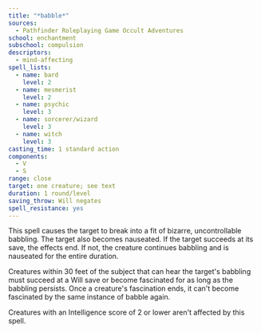 ```yaml
---
title: "*babble*"
sources:
  - Pathfinder Roleplaying Game Occult Adventures
school: enchantment
subschool: compulsion
descriptors:
  - mind-affecting
spell_lists:
  - name: bard
    level: 2
  - name: mesmerist
    level: 2
  - name: psychic
    level: 3
  - name: sorcerer/wizard
    level: 3
  - name: witch
    level: 3
casting_time: 1 standard action
components:
  - V
  - S
range: close
target: one creature; see text
duration: 1 round/level
saving_throw: Will negates
spell_resistance: yes
---
```


This spell causes the target to break into a fit of bizarre, uncontrollable babbling. The target also becomes nauseated. If the target succeeds at its save, the effects end. If not, the creature continues babbling and is nauseated for the entire duration.

Creatures within 30 feet of the subject that can hear the target's babbling must succeed at a Will save or become fascinated for as long as the babbling persists. Once a creature's fascination ends, it can't become fascinated by the same instance of babble again.

Creatures with an Intelligence score of 2 or lower aren't affected by this spell.
